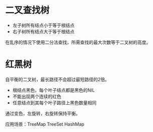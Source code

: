 # 二叉查找树

- 左子树所有结点小于等于根结点
- 右子树所有结点大于等于根结点

在乱序的情况下使用二分法查找，所需查找的最大次数等于二叉树的高度。

# 红黑树

自平衡的二叉树，最长路径不会超过最短路径的2倍。

- 根结点黑色，每个叶子结点都是黑色的NIL
- 不能出现两个连续的红色
- 任意结点到其每个叶子路径上黑色数量相同

通过变色，左旋转，右旋转保持平衡。

应用场景：TreeMap TreeSet HashMap
